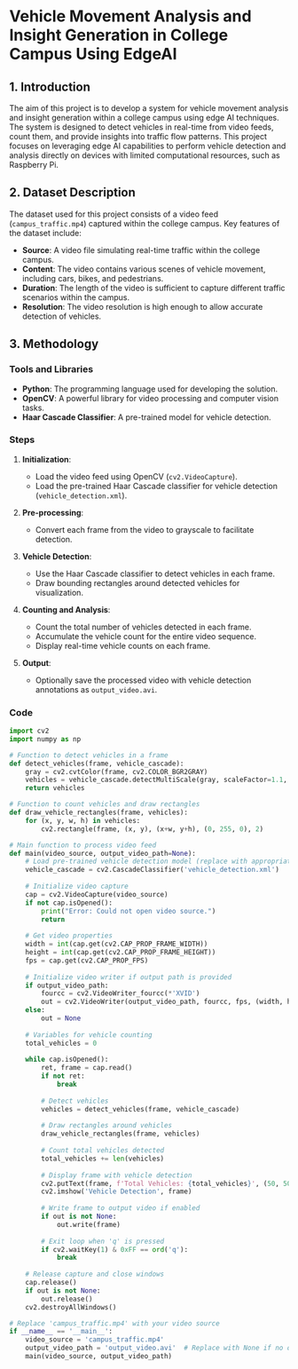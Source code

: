 # Vehicle Movement Analysis and Insight Generation in College Campus Using EdgeAI

## 1. Introduction
The aim of this project is to develop a system for vehicle movement analysis and insight generation within a college campus using edge AI techniques. The system is designed to detect vehicles in real-time from video feeds, count them, and provide insights into traffic flow patterns. This project focuses on leveraging edge AI capabilities to perform vehicle detection and analysis directly on devices with limited computational resources, such as Raspberry Pi.

## 2. Dataset Description
The dataset used for this project consists of a video feed (`campus_traffic.mp4`) captured within the college campus. Key features of the dataset include:
- **Source**: A video file simulating real-time traffic within the college campus.
- **Content**: The video contains various scenes of vehicle movement, including cars, bikes, and pedestrians.
- **Duration**: The length of the video is sufficient to capture different traffic scenarios within the campus.
- **Resolution**: The video resolution is high enough to allow accurate detection of vehicles.

## 3. Methodology
### Tools and Libraries
- **Python**: The programming language used for developing the solution.
- **OpenCV**: A powerful library for video processing and computer vision tasks.
- **Haar Cascade Classifier**: A pre-trained model for vehicle detection.

### Steps
1. **Initialization**:
    - Load the video feed using OpenCV (`cv2.VideoCapture`).
    - Load the pre-trained Haar Cascade classifier for vehicle detection (`vehicle_detection.xml`).

2. **Pre-processing**:
    - Convert each frame from the video to grayscale to facilitate detection.

3. **Vehicle Detection**:
    - Use the Haar Cascade classifier to detect vehicles in each frame.
    - Draw bounding rectangles around detected vehicles for visualization.

4. **Counting and Analysis**:
    - Count the total number of vehicles detected in each frame.
    - Accumulate the vehicle count for the entire video sequence.
    - Display real-time vehicle counts on each frame.

5. **Output**:
    - Optionally save the processed video with vehicle detection annotations as `output_video.avi`.

### Code
```python
import cv2
import numpy as np

# Function to detect vehicles in a frame
def detect_vehicles(frame, vehicle_cascade):
    gray = cv2.cvtColor(frame, cv2.COLOR_BGR2GRAY)
    vehicles = vehicle_cascade.detectMultiScale(gray, scaleFactor=1.1, minNeighbors=5, minSize=(30, 30))
    return vehicles

# Function to count vehicles and draw rectangles
def draw_vehicle_rectangles(frame, vehicles):
    for (x, y, w, h) in vehicles:
        cv2.rectangle(frame, (x, y), (x+w, y+h), (0, 255, 0), 2)

# Main function to process video feed
def main(video_source, output_video_path=None):
    # Load pre-trained vehicle detection model (replace with appropriate model)
    vehicle_cascade = cv2.CascadeClassifier('vehicle_detection.xml')
    
    # Initialize video capture
    cap = cv2.VideoCapture(video_source)
    if not cap.isOpened():
        print("Error: Could not open video source.")
        return
    
    # Get video properties
    width = int(cap.get(cv2.CAP_PROP_FRAME_WIDTH))
    height = int(cap.get(cv2.CAP_PROP_FRAME_HEIGHT))
    fps = cap.get(cv2.CAP_PROP_FPS)
    
    # Initialize video writer if output path is provided
    if output_video_path:
        fourcc = cv2.VideoWriter_fourcc(*'XVID')
        out = cv2.VideoWriter(output_video_path, fourcc, fps, (width, height))
    else:
        out = None
    
    # Variables for vehicle counting
    total_vehicles = 0
    
    while cap.isOpened():
        ret, frame = cap.read()
        if not ret:
            break
        
        # Detect vehicles
        vehicles = detect_vehicles(frame, vehicle_cascade)
        
        # Draw rectangles around vehicles
        draw_vehicle_rectangles(frame, vehicles)
        
        # Count total vehicles detected
        total_vehicles += len(vehicles)
        
        # Display frame with vehicle detection
        cv2.putText(frame, f'Total Vehicles: {total_vehicles}', (50, 50), cv2.FONT_HERSHEY_SIMPLEX, 1, (255, 0, 0), 2)
        cv2.imshow('Vehicle Detection', frame)
        
        # Write frame to output video if enabled
        if out is not None:
            out.write(frame)
        
        # Exit loop when 'q' is pressed
        if cv2.waitKey(1) & 0xFF == ord('q'):
            break
    
    # Release capture and close windows
    cap.release()
    if out is not None:
        out.release()
    cv2.destroyAllWindows()

# Replace 'campus_traffic.mp4' with your video source
if __name__ == '__main__':
    video_source = 'campus_traffic.mp4'
    output_video_path = 'output_video.avi'  # Replace with None if no output video is needed
    main(video_source, output_video_path)




